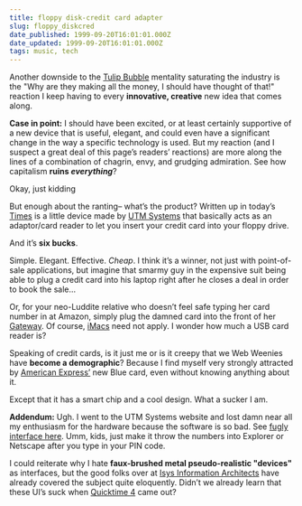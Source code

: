 ```yaml
---
title: floppy disk-credit card adapter
slug: floppy_diskcred
date_published: 1999-09-20T16:01:01.000Z
date_updated: 1999-09-20T16:01:01.000Z
tags: music, tech
---
```


Another downside to the [Tulip Bubble](http://www.itulip.com) mentality saturating the industry is the "Why are they making all the money, I should have thought of that!" reaction I keep having to every **innovative, creative** new idea that comes along.

**Case in point:** I should have been excited, or at least certainly supportive of a new device that is useful, elegant, and could even have a significant change in the way a specific technology is used. But my reaction (and I suspect a great deal of this page’s readers’ reactions) are more along the lines of a combination of chagrin, envy, and grudging admiration. See how capitalism **ruins *everything***?

Okay, just kidding

But enough about the ranting– what’s the product? Written up in today’s [Times](http://www.nytimes.com) is a little device made by [UTM Systems](http://www.utmsystems.com) that basically acts as an adaptor/card reader to let you insert your credit card into your floppy drive.

And it’s **six bucks**.

Simple. Elegant. Effective. *Cheap*. I think it’s a winner, not just with point-of-sale applications, but imagine that smarmy guy in the expensive suit being able to plug a credit card into his laptop right after he closes a deal in order to book the sale…

Or, for your neo-Luddite relative who doesn’t feel safe typing her card number in at Amazon, simply plug the damned card into the front of her [Gateway](http://www.gateway.com). Of course, [iMacs](http://www.apple.com) need not apply. I wonder how much a USB card reader is?

Speaking of credit cards, is it just me or is it creepy that we Web Weenies have **become a demographic**? Because I find myself very strongly attracted by [American Express’](http://www.americanexpress.com) new Blue card, even without knowing anything about it.

Except that it has a smart chip and a cool design. What a sucker I am.

**Addendum:** Ugh. I went to the UTM Systems website and lost damn near all my enthusiasm for the hardware because the software is so bad. See [fugly interface here](http://www.utmsystems.com/pages/interface.html). Umm, kids, just make it throw the numbers into Explorer or Netscape after you type in your PIN code.

I could reiterate why I hate **faux-brushed metal pseudo-realistic "devices"** as interfaces, but the good folks over at [Isys Information Architects](http://www.iarchitect.com/realcd.htm) have already covered the subject quite eloquently. Didn’t we already learn that these UI’s suck when [Quicktime 4](http://www.iarchitect.com/qtime.htm) came out?
